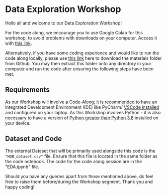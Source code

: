 # Data Exploration Workshop

Hello all and welcome to our Data Exploration Workshop! 

For the code along, we encourage you to use Google Colab for this workshop, to avoid problems with downloads on your computer. Access it with [this link](https://colab.research.google.com/drive/1Sgv13G0GFPhXhuz67KqaHBd7pruiZu4F?usp=sharing).

Alternatively, if you have some coding experience and would like to run the code along locally, please use [this link](https://download-directory.github.io/?url=https%3A%2F%2Fgithub.com%2FRikhil-6%2FNUS-SDS-Workshops%2Ftree%2Fmain%2FAY24-25%2FExploring%2520Data%2520Analysis) here to download the materials folder from Github. You may then extract this folder onto any directory in your computer and run the code after ensuring the following steps have been met.

## Requirements
As our Workshop will involve a Code-Along; it is recommended to have an Integrated Development Environment (IDE) like PyCharm/ [VSCode installed](https://code.visualstudio.com/Download) and configured on your laptop. As this Workshop involves Python - it is also necessary to have a version of [Python greater than Python 3.8](https://www.python.org/downloads/) installed on your device.

## Dataset and Code
The external Dataset that will be primarily used alongside this code is the ```"HDB_dataset.csv"``` file. Ensure that this file is located in the same folder as the code notebook. The code for the code along session are in the "EDA.ipynb" file.

Should you have any queries apart from those mentioned above, do feel free to raise them before/during the Workshop segment. Thank you and happy coding!
